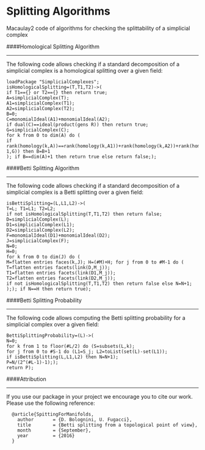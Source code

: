# Splitting Algorithms
Macaulay2 code of algorithms for checking the splittability of a simplicial complex

####Homological Splitting Algorithm 
***

The following code allows checking if a standard decomposition of a simplicial complex is a homological splitting over a given field:

```
loadPackage "SimplicialComplexes";
isHomologicalSplitting=(T,T1,T2)->(
if T1=={} or T2=={} then return true;
A=simplicialComplex(T);
A1=simplicialComplex(T1);
A2=simplicialComplex(T2);
B=0;
C=monomialIdeal(A1)+monomialIdeal(A2);
if dual(C)==ideal(product(gens R)) then return true;
G=simplicialComplex(C);
for k from 0 to dim(A) do (
if rank(homology(k,A))==rank(homology(k,A1))+rank(homology(k,A2))+rank(homology(k-1,G)) then B=B+1
); if B==dim(A)+1 then return true else return false;);
```

####Betti Splitting Algorithm 
***

The following code allows checking if a standard decomposition of a simplicial complex is a Betti splitting over a given field:

```
isBettiSplitting=(L,L1,L2)->(
T=L; T1=L1; T2=L2;
if not isHomologicalSplitting(T,T1,T2) then return false;
D=simplicialComplex(L);
D1=simplicialComplex(L1);
D2=simplicialComplex(L2);
F=monomialIdeal(D1)+monomialIdeal(D2);
J=simplicialComplex(F);
N=0;
H=0;
for k from 0 to dim(J) do (
M=flatten entries faces(k,J); H=(#M)+H; for j from 0 to #M-1 do (
T=flatten entries facets(link(D,M_j));
T1=flatten entries facets(link(D1,M_j));
T2=flatten entries facets(link(D2,M_j));
if not isHomologicalSplitting(T,T1,T2) then return false else N=N+1;
);); if N==H then return true);
```

####Betti Splitting Probability 
***

The following code allows computing the Betti splitting probability for a simplicial complex over a given field:

```
BettiSplittingProbability=(L)->(
N=0;
for k from 1 to floor(#L/2) do (S=subsets(L,k);
for j from 0 to #S-1 do (L1=S_j; L2=toList(set(L)-set(L1)); 
if isBettiSplitting(L,L1,L2) then N=N+1);
P=N/(2^(#L-1)-1););
return P);
```

####Attribution
***

If you use our package in your project we encourage you to cite our work.
Please use the following reference:

```
  @article{SpittingForManifolds,
    author       = {D. Bolognini, U. Fugacci},
    title        = {Betti splitting from a topological point of view},
    month        = {September},
    year         = {2016}
  }
```
